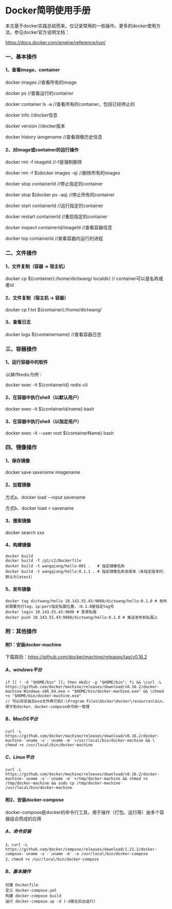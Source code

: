 # Docker简明使用手册

本文基于docker实践总结而来，仅记录常用的一些操作。更多的docker使用方法，参见docker官方说明文档：

https://docs.docker.com/engine/reference/run/

### 一、基本操作
#### 1、查看image、container

docker images	//查看所有的image

docker ps	//查看运行的container

docker container ls -a	//查看所有的container，包括已经停止的

docker info	//docker信息

docker version	//docker版本

docker history iamgename	//查看镜像历史信息

#### 2、对image或container的运行操作

docker rmi -f imageId	//-f是强制删除

docker rmi -f $(docker images -q)	//删除所有的images

docker stop containerId	//停止指定的container

docker stop $(docker ps -aq)	//停止所有的container

docker start containerId	//运行指定的container

docker restart containerId	//重启指定的container

docker inspect containerId/imageId	//查看容器信息

docker top containerId	//查看容器内运行的进程

### 二、文件操作

#### 1、文件复制（容器 -> 宿主机）

docker cp ${container}:/home/dictwang/ localdir/	// container可以是名称或者id

#### 2、文件复制（宿主机 -> 容器）

docker cp f.txt ${container}:/home/dictwang/

#### 3、查看日志

docker logs ${containername}	//查看容器日志

### 三、容器操作

#### 1、运行容器中的软件

*以操作redis为例：*

docker exec -it ${containerId} redis-cli

#### 2、在容器中执行shell（以默认用户）

docker exec -it ${containerId/name} bash

#### 3、在容器中执行shell（以指定用户）

docker exec -it --user root ${containerName} bash

### 四、镜像操作

#### 1、保存镜像

docker save savename imagename

#### 2、加载镜像

方式a、docker load --input savename

方式b、docker load < savename

#### 3、搜索镜像

docker search xxx

#### 4、构建镜像

```shell
docker build
docker build -f /p1/c2/Dockerfile
docker build -t wangqiang/hello-001 .   # 指定镜像名称
docker build -t wangqiang/hello:0.1.1 . # 指定镜像名称及版本（未指定版本时，默认为latest）
```

#### 5、发布镜像

```shell
docker tag dictwang/hello 10.143.55.43:9088/dictwang/hello:0.1.0 # 发布前需要先打tag，ip:port指定私服位置，:0.1.0是指定tag号
docker login 10.143.55.43:9088 # 登录私服
docker push 10.143.55.43:9088/dictwang/hello:0.1.0 # 推送发布到私服上
```

### 附：其他操作

#### 附1：安装docker-machine

下载路劲：https://github.com/docker/machine/releases/tag/v0.16.2

##### A、windows平台

```shell
if [[ ! -d "$HOME/bin" ]]; then mkdir -p "$HOME/bin"; fi && \curl -L https://github.com/docker/machine/releases/download/v0.16.2/docker-machine-Windows-x86_64.exe > "$HOME/bin/docker-machine.exe" && \chmod +x "$HOME/bin/docker-machine.exe"
// 可以将安装后exe文件拷贝到C:\Program Files\Docker\Docker\resources\bin，便于和docker、docker-compose命令统一管理
```

##### B、MacOS平台

```shell
curl -L https://github.com/docker/machine/releases/download/v0.16.2/docker-machine-`uname -s`-`uname -m` >/usr/local/bin/docker-machine && \ chmod +x /usr/local/bin/docker-machine
```

##### C、Linux平台

```shell
curl -L https://github.com/docker/machine/releases/download/v0.16.2/docker-machine-`uname -s`-`uname -m` >/tmp/docker-machine && chmod +x /tmp/docker-machine && sudo cp /tmp/docker-machine /usr/local/bin/docker-machine
```

####  附2、安装docker-compose

docker-compose是docker的命令行工具，用于操作（打包、运行等）由多个容器组合而成的应用

##### A、命令安装

```shell
1、curl -L https://github.com/docker/compose/releases/download/1.21.2/docker-compose-`uname -s`-`uname -m` -o /usr/local/bin/docker-compose
2、chmod +x /usr/local/bin/docker-compose
```

##### B、基本操作 

```shell
创建 Dockerfile
定义 docker-compose.yml
构建 docker-compose build
运行 docker-compose up -d (-d是在后台运行)
```
